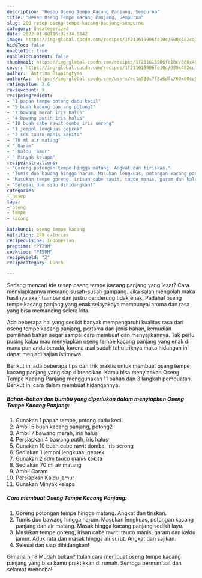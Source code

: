 ```yaml
---
description: "Resep Oseng Tempe Kacang Panjang, Sempurna"
title: "Resep Oseng Tempe Kacang Panjang, Sempurna"
slug: 200-resep-oseng-tempe-kacang-panjang-sempurna
category: Uncategorized
date: 2022-01-08T16:32:34.584Z
image: https://img-global.cpcdn.com/recipes/1f211615906fe10c/680x482cq70/oseng-tempe-kacang-panjang-foto-resep-utama.jpg
hideToc: false
enableToc: true
enableTocContent: false
thumbnail: https://img-global.cpcdn.com/recipes/1f211615906fe10c/680x482cq70/oseng-tempe-kacang-panjang-foto-resep-utama.jpg
cover: https://img-global.cpcdn.com/recipes/1f211615906fe10c/680x482cq70/oseng-tempe-kacang-panjang-foto-resep-utama.jpg
author:  Astrina Dianingtyas
authorAv:  https://img-global.cpcdn.com/users/ec1a580c7f8a6dfc/60x60cq50/avatar.jpg
ratingvalue: 3.6
reviewcount: 9
recipeingredient:
- "1 papan tempe potong dadu kecil"
- "5 buah kacang panjang potong2"
- "7 bawang merah iris halus"
- "4 bawang putih iris halus"
- "10 buah cabe rawit domba iris serong"
- "1 jempol lengkuas geprek"
- "2 sdm tauco manis kokita"
- "70 ml air matang"
- " Garam"
- " Kaldu jamur"
- " Minyak kelapa"
recipeinstructions:
- "Goreng potongan tempe hingga matang. Angkat dan tiriskan."
- "Tumis duo bawang hingga harum. Masukan lengkuas, potongan kacang panjang dan air matang. Masak hingga kacang panjang sedikit layu."
- "Masukan tempe goreng, irisan cabe rawit, tauco manis, garam dan kaldu jamur. Aduk rata dan masak hingga air surut. Angkat dan sajikan."
- "Selesai dan siap dihidangkan!"
categories:
- Resep
tags:
- oseng
- tempe
- kacang

katakunci: oseng tempe kacang 
nutrition: 289 calories
recipecuisine: Indonesian
preptime: "PT29M"
cooktime: "PT50M"
recipeyield: "2"
recipecategory: Lunch

---
```



Sedang mencari ide resep oseng tempe kacang panjang yang lezat? Cara menyiapkannya memang susah-susah gampang. Jika salah mengolah maka hasilnya akan hambar dan justru cenderung tidak enak. Padahal oseng tempe kacang panjang yang enak selayaknya mempunyai aroma dan rasa yang bisa memancing selera kita.




Ada beberapa hal yang sedikit banyak mempengaruhi kualitas rasa dari oseng tempe kacang panjang, pertama dari jenis bahan, kemudian pemilihan bahan segar sampai cara membuat dan menyajikannya. Tak perlu pusing kalau mau menyiapkan oseng tempe kacang panjang yang enak di mana pun anda berada, karena asal sudah tahu triknya maka hidangan ini dapat menjadi sajian istimewa.


Berikut ini ada beberapa tips dan trik praktis untuk membuat oseng tempe kacang panjang yang siap dikreasikan. Kamu bisa menyiapkan Oseng Tempe Kacang Panjang menggunakan 11 bahan dan 3 langkah pembuatan. Berikut ini cara dalam membuat hidangannya.

<!--inarticleads1-->

##### Bahan-bahan dan bumbu yang diperlukan dalam menyiapkan Oseng Tempe Kacang Panjang:

1. Gunakan 1 papan tempe, potong dadu kecil
1. Ambil 5 buah kacang panjang, potong2
1. Ambil 7 bawang merah, iris halus
1. Persiapkan 4 bawang putih, iris halus
1. Gunakan 10 buah cabe rawit domba, iris serong
1. Sediakan 1 jempol lengkuas, geprek
1. Gunakan 2 sdm tauco manis kokita
1. Sediakan 70 ml air matang
1. Ambil  Garam
1. Persiapkan  Kaldu jamur
1. Gunakan  Minyak kelapa




<!--inarticleads2-->

##### Cara membuat Oseng Tempe Kacang Panjang:

1. Goreng potongan tempe hingga matang. Angkat dan tiriskan.
1. Tumis duo bawang hingga harum. Masukan lengkuas, potongan kacang panjang dan air matang. Masak hingga kacang panjang sedikit layu.
1. Masukan tempe goreng, irisan cabe rawit, tauco manis, garam dan kaldu jamur. Aduk rata dan masak hingga air surut. Angkat dan sajikan.
1. Selesai dan siap dihidangkan!



Gimana nih? Mudah bukan? Itulah cara membuat oseng tempe kacang panjang yang bisa kamu praktikkan di rumah. Semoga bermanfaat dan selamat mencoba!
